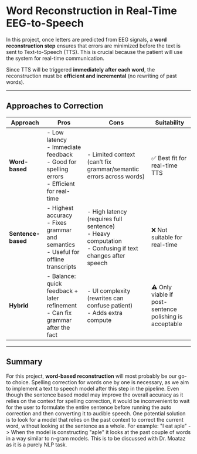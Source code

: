 # Word Reconstruction in Real-Time EEG-to-Speech

In this project, once letters are predicted from EEG signals, a **word reconstruction step** ensures that errors are minimized before the text is sent to Text-to-Speech (TTS). This is crucial because the patient will use the system for real-time communication.

Since TTS will be triggered **immediately after each word**, the reconstruction must be **efficient and incremental** (no rewriting of past words).

---

## Approaches to Correction

| Approach        | Pros                                                                 | Cons                                                                 | Suitability |
|-----------------|----------------------------------------------------------------------|----------------------------------------------------------------------|-------------|
| **Word-based**  | - Low latency <br> - Immediate feedback <br> - Good for spelling errors <br> - Efficient for real-time | - Limited context (can’t fix grammar/semantic errors across words) | ✅ Best fit for real-time TTS |
| **Sentence-based** | - Highest accuracy <br> - Fixes grammar and semantics <br> - Useful for offline transcripts | - High latency (requires full sentence) <br> - Heavy computation <br> - Confusing if text changes after speech | ❌ Not suitable for real-time |
| **Hybrid**      | - Balance: quick feedback + later refinement <br> - Can fix grammar after the fact | - UI complexity (rewrites can confuse patient) <br> - Adds extra compute | ⚠️ Only viable if post-sentence polishing is acceptable |

---

## Summary

For this project, **word-based reconstruction** will most probably be our go-to choice. Spelling correction for words one by one is necessary, as we aim to implement a text to speech model after this step in the pipeline. Even though the sentence based model may improve the overall accuracy as it relies on the context for spelling correction, it would be inconvenient to wait for the user to formulate the entire sentence before running the auto correction and then converting it to audible speech. One potential solution is to look for a model that relies on the past context to correct the current word, without looking at the sentence as a whole. For example: "I eat aple" -> When the model is constructing "aple" it looks at the past couple of words in a way similar to n-gram models. This is to be discussed with Dr. Moataz as it is a purely NLP task. 
